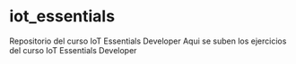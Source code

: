 # iot_essentials
Repositorio del curso IoT Essentials Developer
Aqui se suben los ejercicios del curso IoT Essentials Developer
